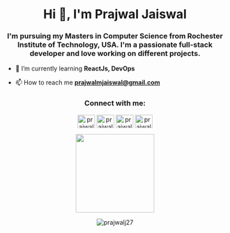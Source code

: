 <h1 align="center">Hi 👋, I'm Prajwal Jaiswal</h1>
<h3 align="center">I'm pursuing my Masters in Computer Science from Rochester Institute of Technology, USA. I'm a passionate full-stack developer and love working on different projects.</h3>

- 🌱 I’m currently learning **ReactJs, DevOps**

- 📫 How to reach me **prajwalmjaiswal@gmail.com**

<h3 align="center">Connect with me:</h3>
<p align="center">
<a href="https://twitter.com/prajwal_2703" target="blank"><img align="center" src="https://raw.githubusercontent.com/rahuldkjain/github-profile-readme-generator/master/src/images/icons/Social/twitter.svg" alt="prajwal_2703" height="30" width="40" /></a>
<a href="https://linkedin.com/in/prajwal-jaiswal" target="blank"><img align="center" src="https://raw.githubusercontent.com/rahuldkjain/github-profile-readme-generator/master/src/images/icons/Social/linked-in-alt.svg" alt="prajwal-jaiswal" height="30" width="40" /></a>
<a href="https://fb.com/prajwal.jaiswal.142" target="blank"><img align="center" src="https://raw.githubusercontent.com/rahuldkjain/github-profile-readme-generator/master/src/images/icons/Social/facebook.svg" alt="prajwal.jaiswal.142" height="30" width="40" /></a>
<a href="https://instagram.com/prajwaljaiswal_27" target="blank"><img align="center" src="https://raw.githubusercontent.com/rahuldkjain/github-profile-readme-generator/master/src/images/icons/Social/instagram.svg" alt="prajwaljaiswal_27" height="30" width="40" /></a>
</p>


<p  align="center"><img height="180em" src="https://github-readme-stats.vercel.app/api?username=prajwalj27&show_icons=true&hide_border=true&&count_private=true&include_all_commits=true" /></p>

<p  align="center"><img src="https://github-readme-streak-stats.herokuapp.com/?user=prajwalj27&" alt="prajwalj27" /></p>
